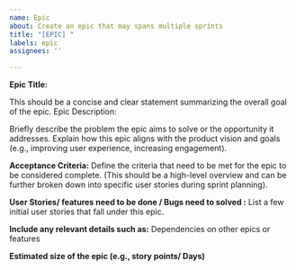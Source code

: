 ```yaml
---
name: Epic
about: Create an epic that may spans multiple sprints
title: "[EPIC] "
labels: epic
assignees: ''

---
```


**Epic Title:**

This should be a concise and clear statement summarizing the overall goal of the epic.
Epic Description:

Briefly describe the problem the epic aims to solve or the opportunity it addresses.
Explain how this epic aligns with the product vision and goals (e.g., improving user experience, increasing engagement).


**Acceptance Criteria:**
Define the criteria that need to be met for the epic to be considered complete.
(This should be a high-level overview and can be further broken down into specific user stories during sprint planning).

**User Stories/ features need to be done / Bugs need to solved :**
List a few initial user stories that fall under this epic.

**Include any relevant details such as:**
Dependencies on other epics or features

**Estimated size of the epic (e.g., story points/ Days)**
